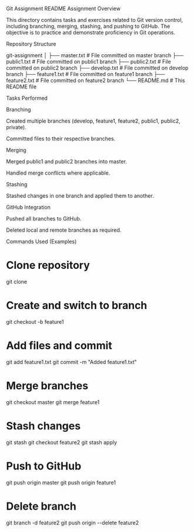 Git Assignment README
Assignment Overview

This directory contains tasks and exercises related to Git version control, including branching, merging, stashing, and pushing to GitHub. The objective is to practice and demonstrate proficiency in Git operations.

Repository Structure

git-assignment
│
├── master.txt              # File committed on master branch
├── public1.txt             # File committed on public1 branch
├── public2.txt             # File committed on public2 branch
├── develop.txt             # File committed on develop branch
├── feature1.txt            # File committed on feature1 branch
├── feature2.txt            # File committed on feature2 branch
└── README.md               # This README file

Tasks Performed

Branching

Created multiple branches (develop, feature1, feature2, public1, public2, private).

Committed files to their respective branches.

Merging

Merged public1 and public2 branches into master.

Handled merge conflicts where applicable.

Stashing

Stashed changes in one branch and applied them to another.

GitHub Integration

Pushed all branches to GitHub.

Deleted local and remote branches as required.

Commands Used (Examples)
# Clone repository
git clone <repo-url>

# Create and switch to branch
git checkout -b feature1

# Add files and commit
git add feature1.txt
git commit -m "Added feature1.txt"

# Merge branches
git checkout master
git merge feature1

# Stash changes
git stash
git checkout feature2
git stash apply

# Push to GitHub
git push origin master
git push origin feature1

# Delete branch
git branch -d feature2
git push origin --delete feature2
